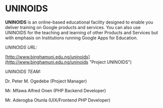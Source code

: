 **UNINOIDS**
================
**UNINOIDS** is an online-based educational facility designed to enable you deliver training on Google products and services. You can also use UNINOIDS for the teaching and learning of other Products and Services but with emphasis on Institutions running Google Apps for Education.

*UNINOIDS URL:*

[http://www.binghamuni.edu.ng/uninoids](http://www.binghamuni.edu.ng/uninoids "Project UNINOIDS")

*UNINOIDS TEAM:*

Dr. Peter M. Ogedebe (Project Manager)

Mr. Mfawa Alfred Onen (PHP Backend Developer)

Mr. Aderogba Otunla (UIX/Frontend PHP Developer)
